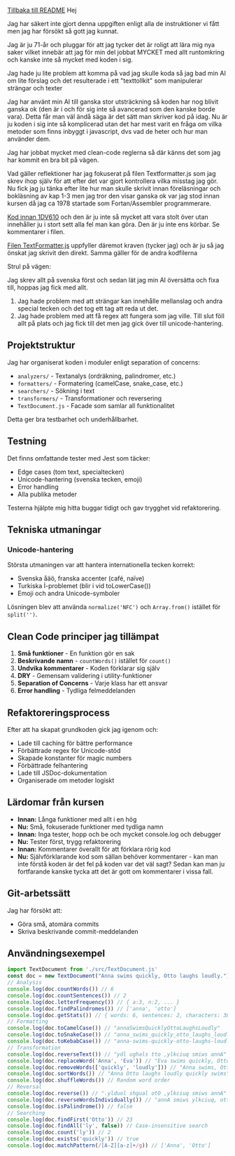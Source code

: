 [Tillbaka till README](../README.md)
Hej

Jag har säkert inte gjort denna uppgiften enligt alla de instruktioner vi fått men jag har försökt så gott jag kunnat.

Jag är ju 71-år och pluggar för att jag tycker det är roligt att lära mig nya saker vilket innebär att jag för min del jobbat MYCKET med allt runtomkring och kanske inte så mycket med koden i sig.

Jag hade ju lite problem att komma på vad jag skulle koda så jag bad min AI om lite förslag och det resulterade i ett "texttollkit" som manipulerar strängar och texter

Jag har använt min AI till ganska stor utsträckning så koden har nog blivit ganska ok (den är i och för sig inte så avancerad som den kanske borde vara). Detta får man väl ändå säga är det sätt man skriver kod på idag. Nu är ju koden i sig inte så komplicerad utan det har mest varit en fråga om vilka metoder som finns inbyggt i javascript, dvs vad de heter och hur man använder dem.

Jag har jobbat mycket med clean-code reglerna så där känns det som jag har kommit en bra bit på vägen. 

Vad gäller reflektioner har jag fokuserat på filen Textformatter.js som jag skrev ihop själv för att efter det var gjort kontrollera vilka misstag jag gör. Nu fick jag ju tänka efter lite hur man skulle skrivit innan föreläsningar och bokläsning av kap 1-3 men jag tror den visar ganska ok var jag stod innan kursen då jag ca 1978 startade som Fortan/Assembler programmerare.



[Kod innan 1DV610](nyborjarkod.md) och den är ju inte så mycket att vara stolt över utan innehåller ju i stort sett alla fel man kan göra. Den är ju inte ens körbar. Se kommentarer i filen.

[Filen TextFormatter.js](../src/formatters/TextFormatter.js) uppfyller däremot kraven (tycker jag) och är ju så jag önskat jag skrivit den direkt. Samma gäller för de andra kodfilerna

Strul på vägen:

Jag skrev allt på svenska först och sedan lät jag min AI översätta och fixa till, hoppas jag fick med allt.

1. Jag hade problem med att strängar kan innehålle mellanslag och andra special tecken och det tog ett tag att reda ut det.
2. Jag hade problem med att få regex att fungera som jag ville. Till slut föll allt på plats och jag fick till det men jag gick över till unicode-hantering.

## Projektstruktur
Jag har organiserat koden i moduler enligt separation of concerns:
- `analyzers/` - Textanalys (ordräkning, palindromer, etc.)
- `formatters/` - Formatering (camelCase, snake_case, etc.)
- `searchers/` - Sökning i text
- `transformers/` - Transformationer och reversering
- `TextDocument.js` - Facade som samlar all funktionalitet

Detta ger bra testbarhet och underhållbarhet.

## Testning
Det finns omfattande tester med Jest som täcker:
- Edge cases (tom text, specialtecken)
- Unicode-hantering (svenska tecken, emoji)
- Error handling
- Alla publika metoder

Testerna hjälpte mig hitta buggar tidigt och gav trygghet vid refaktorering.

## Tekniska utmaningar

### Unicode-hantering
Största utmaningen var att hantera internationella tecken korrekt:
- Svenska åäö, franska accenter (café, naïve)
- Turkiska İ-problemet (blir i̇ vid toLowerCase())
- Emoji och andra Unicode-symboler

Lösningen blev att använda `normalize('NFC')` och `Array.from()` istället för `split('')`.

## Clean Code principer jag tillämpat
1. **Små funktioner** - En funktion gör en sak
2. **Beskrivande namn** - `countWords()` istället för `count()`
3. **Undvika kommentarer** - Koden förklarar sig själv
4. **DRY** - Gemensam validering i utility-funktioner
5. **Separation of Concerns** - Varje klass har ett ansvar
6. **Error handling** - Tydliga felmeddelanden

## Refaktoreringsprocess
Efter att ha skapat grundkoden gick jag igenom och:
- Lade till caching för bättre performance
- Förbättrade regex för Unicode-stöd  
- Skapade konstanter för magic numbers
- Förbättrade felhantering
- Lade till JSDoc-dokumentation
- Organiserade om metoder logiskt

## Lärdomar från kursen
- **Innan:** Långa funktioner med allt i en hög
- **Nu:** Små, fokuserade funktioner med tydliga namn
- **Innan:** Inga tester, hopp och be och mycket console.log och debugger
- **Nu:** Tester först, trygg refaktorering
- **Innan:** Kommentarer överallt för att förklara rörig kod
- **Nu:** Självförklarande kod som sällan behöver kommentarer - kan man inte förstå koden är det fel på koden var det väl sagt? Sedan kan man ju fortfarande kanske tycka att det är gott om kommentarer i vissa fall.

## Git-arbetssätt
Jag har försökt att:
- Göra små, atomära commits
- Skriva beskrivande commit-meddelanden

## Användningsexempel

```javascript
import TextDocument from './src/TextDocument.js'
const doc = new TextDocument("Anna swims quickly, Otto laughs loudly.")
// Analysis
console.log(doc.countWords()) // 6
console.log(doc.countSentences()) // 2
console.log(doc.letterFrequency()) // { a:3, n:2, ... }
console.log(doc.findPalindromes()) // ['anna', 'otto']
console.log(doc.getStats()) // { words: 6, sentences: 2, characters: 38, ... }
// Formatting
console.log(doc.toCamelCase()) // "annaSwimsQuicklyOttoLaughsLoudly"
console.log(doc.toSnakeCase()) // "anna_swims_quickly_otto_laughs_loudly"
console.log(doc.toKebabCase()) // "anna-swims-quickly-otto-laughs-loudly"
// Transformation
console.log(doc.reverseText()) // "ydl ughals tto ,ylkciuq smiws annA"
console.log(doc.replaceWord('Anna', 'Eva')) // "Eva swims quickly, Otto laughs loudly."
console.log(doc.removeWords(['quickly', 'loudly'])) // "Anna swims, Otto laughs."
console.log(doc.sortWords()) // "Anna Otto laughs loudly quickly swims"
console.log(doc.shuffleWords()) // Random word order
// Reversal
console.log(doc.reverse()) // ".ylduol shgual otO ,ylkciuq smiws annA"
console.log(doc.reverseWordsIndividually()) // "annA smiws ylkciuq, ottO shgual .ylduol"
console.log(doc.isPalindrome()) // false
// Searching
console.log(doc.findFirst('Otto')) // 23
console.log(doc.findAll('ly', false)) // Case-insensitive search
console.log(doc.count('ly')) // 2
console.log(doc.exists('quickly')) // true
console.log(doc.matchPattern(/[A-Z][a-z]+/g)) // ['Anna', 'Otto']
```
